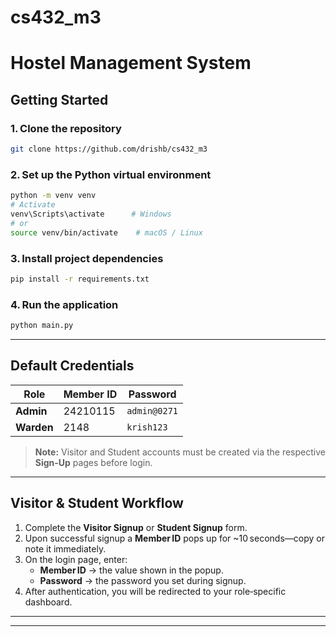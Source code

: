 # cs432_m3

# Hostel Management System

## Getting Started

### 1. Clone the repository

```bash
git clone https://github.com/drishb/cs432_m3

```

### 2. Set up the Python virtual environment

```bash
python -m venv venv
# Activate
venv\Scripts\activate      # Windows
# or
source venv/bin/activate    # macOS / Linux
```

### 3. Install project dependencies

```bash
pip install -r requirements.txt
```

### 4. Run the application

```bash
python main.py
```

---

## Default Credentials

| Role       | Member ID | Password     |
| ---------- | --------- | ------------ |
| **Admin**  | 24210115  | `admin@0271` |
| **Warden** | 2148      | `krish123`   |

> **Note:** Visitor and Student accounts must be created via the respective **Sign‑Up** pages before login.

---

## Visitor & Student Workflow

1. Complete the **Visitor Signup** or **Student Signup** form.
2. Upon successful signup a **Member ID** pops up for \~10 seconds—copy or note it immediately.
3. On the login page, enter:
   - **Member ID** → the value shown in the popup.
   - **Password** → the password you set during signup.
4. After authentication, you will be redirected to your role‑specific dashboard.


---




---



